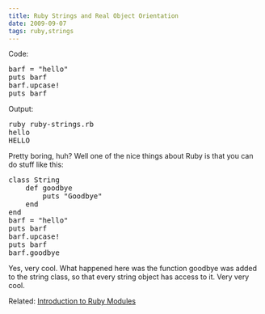 ```yaml
---
title: Ruby Strings and Real Object Orientation
date: 2009-09-07
tags: ruby,strings
---
```

Code:
<pre class="sh_ruby">barf = "hello"
puts barf
barf.upcase!
puts barf
</pre>

Output:
<pre>ruby ruby-strings.rb
hello
HELLO
</pre>

Pretty boring, huh? Well one of the nice things about Ruby is that you can do stuff like this:

<pre class="sh_ruby">
class String
    def goodbye
        puts "Goodbye"
    end
end
barf = "hello"
puts barf
barf.upcase!
puts barf
barf.goodbye
</pre>

Yes, very cool. What happened here was the function goodbye was added to the string class, so that every string object has access to it. Very very cool.

Related: [Introduction to Ruby Modules](http://www.rubyfleebie.com/an-introduction-to-modules-part-1/)

